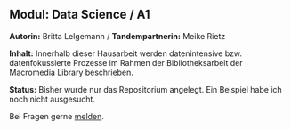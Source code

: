 ## Modul: Data Science / A1

**Autorin:** Britta Lelgemann / **Tandempartnerin:** Meike Rietz

**Inhalt:** Innerhalb dieser Hausarbeit werden datenintensive bzw. datenfokussierte Prozesse im Rahmen der Bibliotheksarbeit der Macromedia Library
beschrieben. 

**Status:** Bisher wurde nur das Repositorium angelegt. Ein Beispiel habe ich noch nicht ausgesucht.

Bei Fragen gerne [melden](mailto:b.lelgemnn76@gmail.com).
